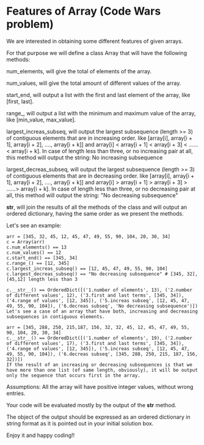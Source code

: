 # Features of Array (Code Wars problem)

We are interested in obtaining some different features of given arrays.

For that purpose we will define a class Array that will have the following methods:

num_elements, will give the total of elements of the array.

num_values, will give the total amount of different values of the array.

start_end, will output a list with the first and last element of the array, like [first, last].

range_, will output a list with the minimum and maximum value of the array, like [min_value, max_value].

largest_increas_subseq, will output the largest subsequence (length >= 3) of contiguous elements that are in increasing order. like [array[i], array[i + 1], array[i + 2], ...., array[i + k]] and array[i] < array[i + 1] < array[i + 3] < ......< array[i + k]. In case of length less than three, or no increasing pair at all, this method will output the string: No increasing subsequence

largest_decreas_subseq, will output the largest subsequence (length >= 3) of contiguous elements that are in decreasing order. like [array[i], array[i + 1], array[i + 2], ...., array[i + k]] and array[i] > array[i + 1] > array[i + 3] > ......> array[i + k]. In case of length less than three, or no decreasing pair at all, this method will output the string: "No decreasing subsequence"

__str__, will join the results of all the methods of the class and will output an ordered dictionary, having the same order as we present the methods.

Let's see an example:
```
arr = [345, 32, 45, 12, 45, 47, 49, 55, 90, 104, 20, 30, 34]
c = Array(arr)
c.num_elements() == 13
c.num_values() == 12
c.start_end() == [345, 34]
c.range_() == [12, 345]
c.largest_increas_subseq() == [12, 45, 47, 49, 55, 90, 104]
c.largest_decreas_subseq() == "No decreasing subsequence" # [345, 32], [45,12] length less than 3
```

```
c.__str__() == OrderedDict([('1.number of elements', 13), ('2.number of different values', 12), ('3.first and last terms', [345, 34]), ('4.range of values', [12, 345]), ('5.increas subseq', [12, 45, 47, 49, 55, 90, 104]), ('6.decreas subseq', 'No decreasing subsequence')])
Let's see a case of an array that have both, increasing and decreasing subsequences in contiguous elements.
```

```
arr = [345, 288, 250, 215,187, 156, 32, 32, 45, 12, 45, 47, 49, 55, 90, 104, 20, 30, 34]
c.__str__() == OrderedDict([('1.number of elements', 19), ('2.number of different values', 17), ('3.first and last terms', [345, 34]), ('4.range of values', [12, 345]), ('5.increas subseq', [12, 45, 47, 49, 55, 90, 104]), ('6.decreas subseq', [345, 288, 250, 215, 187, 156, 32])])
If the result of an increasing or decreasing subsequences is that we have more than one list (of same length, obviously), it will be output only the sequence that occurs first in the array.
```

Assumptions: All the array will have positive integer values, without wrong entries.

Your code will be evaluated mostly by the output of the __str__ method.

The object of the output should be expressed as an ordered dictionary in string format as it is pointed out in your initial solution box.

Enjoy it and happy coding!!

